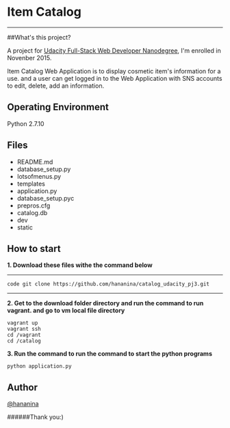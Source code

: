 # Item Catalog

----
##What's this project?

A project for [Udacity Full-Stack Web Developer Nanodegree](https://www.udacity.com/course/full-stack-web-developer-nanodegree--nd004), I'm enrolled in Novenber 2015.

Item Catalog Web Application is to display cosmetic item's information for a use.
and a user can get logged in to the Web Application with SNS accounts to edit, delete, add an information.


## Operating Environment 
Python 2.7.10


## Files
* README.md
* database_setup.py
* lotsofmenus.py
* templates
* application.py
* database_setup.pyc
* prepros.cfg
* catalog.db
* dev
* static


## How to start


**1. Download these files withe the command below**

----
    code git clone https://github.com/hananina/catalog_udacity_pj3.git

----

**2. Get to the download folder directory and run the command to run vagrant. and go to vm local file directory**

    vagrant up
    vagrant ssh
    cd /vagrant
    cd /catalog



**3. Run the command to run the command to start the python programs**

    python application.py



## Author
[@hananina](https://twitter.com/hananina86)

######Thank you:)